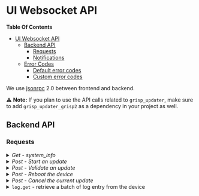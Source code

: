 # UI Websocket API

**Table Of Contents**
- [UI Websocket API](#ui-websocket-api)
  - [Backend API](#backend-api)
    - [Requests](#requests)
    - [Notifications](#notifications)
  - [Error Codes](#error-codes)
    - [Default error codes](#default-error-codes)
    - [Custom error codes](#custom-error-codes)

We use [jsonrpc](https://www.jsonrpc.org) 2.0 between frontend and backend.

⚠️ **Note:** If you plan to use the API calls related to `grisp_updater`, make
 sure to add `grisp_updater_grisp2` as a dependency in your project as well.

## Backend API

### Requests

</p>
</details>
<details><summary><i>Get - system_info</i></summary>
<p>

Retrieves the current state of the system. It returns the currently running
release name and version and if update is enabled.

**`params`:**
| key (required *)  | value    | description         |
| ----------------- | -------- | ------------------- |
| `"type"` *        | string   | `"system_info"` |

**`result`**:  JSON Object

| key             | value          | type     | description                                                      |
|-----------------|----------------|----------|------------------------------------------------------------------|
| relname         | string or null | required | The name of the release running currently on the device          |
| relvsn          | string or null | required | The version of the release running currently on the device       |
| update_enabled  | boolean        | required | If updating is enbaled on the device                             |
| boot_source     | map            | optional | `{"type": "system", "id": ID}` or `{"type": "removable"}`        |
| update_status   | string         | optional | `"ready"`, `"updating"`, `"canceled"`, `"failed"`, or `"updated"`|
| update_progress | integer        | optional | The progress as a percentage                                     |
| update_message  | string         | optional | Message describing the current state of the system               |
| action_required | boolean        | optional | `"reboot"`, `"remove_sdcard_and_reboot"` or `"validate"`         |
| software        | object         | optional | Object describing the software running in the device             |
| hardware        | object         | optional | Object describing the hardware of the device                     |

Meaning of the status:

| key               | description                                                                                |
|-------------------|--------------------------------------------------------------------------------------------|
| `"ready"`         | The system is ready for initiating an update                                               |
| `"updating"`      | The system is in the process of updating                                                   |
| `"canceled"`      | The update was canceled, a new update can be initiated                                     |
| `"failed"`        | The update failed, a new update can be initiated                                           |
| `"updated"`       | The update succeed, but actions are required like "reboot" or "validate"                   |

Software description object:

| key               | value          | description                                                                         |
|-------------------|----------------|-------------------------------------------------------------------------------------|
| `"id"`            | string or null | The software unique identifier                                                      |
| `"relname"`       | string or null | The name of the release deployed on the device                                      |
| `"relvsn"`        | string or null | The version of the release deployed on the device                                   |
| `"toolchain_rev"` | string or null | The revision hash of the toolchain used to build the release deployed on the device |
| `"rtems_ver"`     | string or null | The RTEMS version of the software depployed on the device                           |
| `"otp_ver"`       | string or null | The OTP version of the software depployed on the device                             |

Hardware description object:

| key               | value          | description                                                                         |
|-------------------|----------------|-------------------------------------------------------------------------------------|
| `"platform"`      | string         | The hardware platform name                                                          |
| `"version"`       | string         | The hardware version                                                                |
| `"serial"`        | string         | The hardware serial number                                                          |
| `"batch"`         | integer        | The hardware batch number                                                           |

</p>
</details>
<details><summary><i>Post - Start an update</i></summary>
<p>

Triggers grisp_updater to install an update from the given URL.

**`params`:**
| key (required *)  | value    | description                |
| ----------------- | -------- | -------------------------- |
| `"type"` *        | string   | `"start_update"`           |
| `"url"` *         | [string] | URL to the code repository |

**`result`**:  `"ok"`

**`error`**:

| Error Content                                       | When it Happens                  |
| ----------------------------------------------------| -------------------------------- |
| `{code: -10, message: "grisp_updater_unavailable"}` | Grisp updater app is not running |
| `{code: -11, message: "already_updating"}`          | An update is already happening   |
| `{code: -12, message: "boot_system_not_validated"}` | The board rebooted after an update and needs validation |

</p>
</details>

<details><summary><i>Post - Validate an update</i></summary>
<p>

Validates the current booted partition. This can only be done after an update was installed and a reboot occurred.
This request sets the current partition as permanent in the bootloader if it is not.
If the new partition is not validated, from the next reboot, the bootloader will load the previous one.
This should only be called if the new software is functioning as expected.

**`params`:**
| key (required *)  | value    | description                |
| ----------------- | -------- | -------------------------- |
| `"type"` *        | string   | `"validate"`               |

**`result`**:  `"ok"`

**`error`**:

| Error Content                                       | When it Happens                  |
| ----------------------------------------------------| -------------------------------- |
| `{code: -10, message: "grisp_updater_unavailable"}` | Grisp updater app is not running |
| `{code: -13, message: "validate_from_unbooted", data: 0}` | The current partition N cannot be validated |

</p>
</details>

<details><summary><i>Post - Reboot the device</i></summary>
<p>

**`params`:**
| key (required *)  | value    | description                |
| ----------------- | -------- | -------------------------- |
| `"type"` *        | string   | `"reboot"`                 |

**`result`**:  `"ok"`

</p>
</details>

<details><summary><i>Post - Cancel the current update</i></summary>
<p>

**`params`:**
| key (required *)  | value    | description                |
| ----------------- | -------- | -------------------------- |
| `"type"` *        | string   | `"cancel"`                 |

**`result`**:  `"ok"`

**`error`**:

| Error Content                                       | When it Happens                  |
| ----------------------------------------------------| -------------------------------- |
| `{code: -10, message: "grisp_updater_unavailable"}` | Grisp updater app is not running |

</p>
</details>

<details><summary><code>log.get</code> - retrieve a batch of log entry from the device </summary>
<p>

**`params`:**
| key (required *)  | value    | description                            |
| ----------------- | -------- | -------------------------------------- |
| `"max_batch_size"`| integer  | Maximum number of events in the result |
| `"max_byte_size"` | integer  | Maximum byte size of the result        |

**`result`**:  JSON Object
| key(required *) | value          | description                   |
|-----------------|----------------|-------------------------------|
| dropped *       | integer        | Number of dropped log entries |
| events *        | list of Events | The list of log events        |

**`event format`:**
Each log event is a list of two elements, first the sequence number of the
event, and then an object describing the log event with the following fields:
 - `meta`: meta data of the log entry as an object:
   - `time`: log time in microseconds.
   - `file`: `null` or a filename as a string.
   - `mfa`: `null` or the function the log is from as a list with module name
            as a tring, function name as a string and arity as an integer.
 - `msg`: the log entry message, either as a string, or as a json object if it
          is a report entry.
 - `level`: the log level as a string.


### Notifications

<details><summary><code>update</code> <code>{"type":"software_update_event"}</code> - notify the current progess of grisp_updater </summary>
<p>

**`params`:**
| key           | value                                       | type     | description                          |
|---------------|---------------------------------------------|----------|--------------------------------------|
|`"type"`       | `"software_update_event"`                   | required |                                      |
|`"event_type"` | `"progress"` `"warning"` `"error"` `"done"` | required |                                      |
|`"message"`    |  integer                                    | optional | expected in case of warning or error |
|`"reason"`     |  integer                                    | optional | expected in case of warning or error |
|`"percentage"` |  integer                                    | optional | expected in case of progress or error|

</p>
</details>

<details><summary><code>log.sync</code> - synchronize the device log buffer, truncating the entries the server is aware of </summary>
<p>

**`params`:**
| key (required *)  | value    | description                                      |
| ----------------- | -------- | ------------------------------------------------ |
| `"seq"` *         | integer  | The sequence number of the last stored log event |
| `"dropped"` *     | integer  | The number of "confirmed dropped log events      |


## Error Codes

### Default error codes

|  code   |   message        | meaning                                          |
|---------|------------------|--------------------------------------------------|
|-32700   | Parse error      | Invalid JSON was received by the server. An error occurred on the server while parsing the JSON text. |
|-32600   | Invalid Request  | The JSON sent is not a valid Request object. |
|-32601   | Method not found | The method does not exist / is not available.|
|-32602   | Invalid params   | Invalid method parameter(s). |
|-32603   | Internal error   | Internal JSON-RPC error. |

### Custom error codes

Additionally to the default jsonrpc error codes the following codes will be returned.

|code  | message            | meaning |
|---|---|---|
| -1    | `"device not linked"`     | device can't be used without being linked to a registered user    |
| -2    | `"token expired"`         | token is expired                          |
| -3    | `"device already linked"` | device needs to be unlinked first via UI  |
| -4    | `"invalid token"`         | token is e.g. not orderly encoded         |
